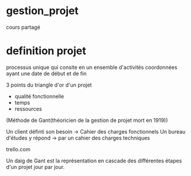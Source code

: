 gestion_projet
==============

cours partagé


definition projet
===

processus unique qui consite en un ensemble d'activités coordonnées ayant une date de début et de fin

3 points du triangle d'or d'un projet
- qualité fonctionnelle
- temps
- ressources

(Méthode de Gant(théoricien de la gestion de projet mort en 1919))

Un client définti son besoin -> Cahier des charges fonctionnels
Un bureau d'études y répond -> par un cahier des charges techniques

trello.com

Un daig de Gant est la représentation en cascade des différentes étapes d'un projet jour par jour.

